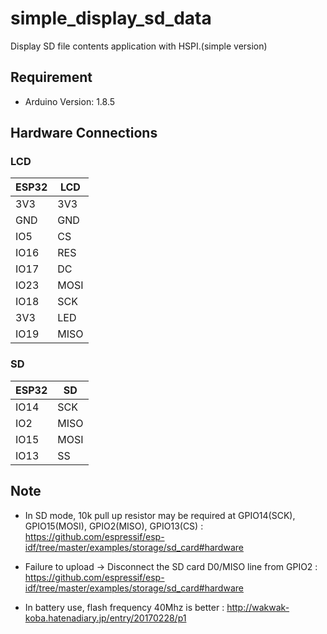 # simple_display_sd_data

Display SD file contents application with HSPI.(simple version)

## Requirement

- Arduino Version: 1.8.5

## Hardware Connections

### LCD

|ESP32  |LCD  |
|---|---|
|3V3  |3V3  |
|GND  |GND  |
|IO5  |CS  |
|IO16  |RES  |
|IO17  |DC  |
|IO23  |MOSI  |
|IO18  |SCK  |
|3V3  |LED  |
|IO19  |MISO  |

### SD

|ESP32  |SD  |
|---|---|
|IO14  |SCK  |
|IO2  |MISO  |
|IO15  |MOSI  |
|IO13  |SS  |

## Note

- In SD mode, 10k pull up resistor may be required at GPIO14(SCK), GPIO15(MOSI), GPIO2(MISO), GPIO13(CS) : https://github.com/espressif/esp-idf/tree/master/examples/storage/sd_card#hardware 

- Failure to upload -> Disconnect the SD card D0/MISO line from GPIO2 : https://github.com/espressif/esp-idf/tree/master/examples/storage/sd_card#hardware 

- In battery use, flash frequency 40Mhz is better : http://wakwak-koba.hatenadiary.jp/entry/20170228/p1
